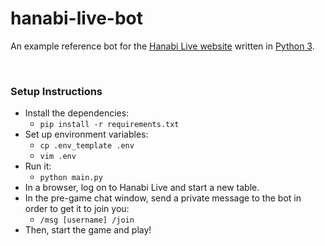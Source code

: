 # hanabi-live-bot

An example reference bot for the [Hanabi Live website](https://github.com/Zamiell/hanabi-live) written in [Python 3](https://www.python.org/).

<br />

### Setup Instructions

* Install the dependencies:
  * `pip install -r requirements.txt`
* Set up environment variables:
  * `cp .env_template .env`
  * `vim .env`
* Run it:
  * `python main.py`
* In a browser, log on to Hanabi Live and start a new table.
* In the pre-game chat window, send a private message to the bot in order to get it to join you:
  * `/msg [username] /join`
* Then, start the game and play!
